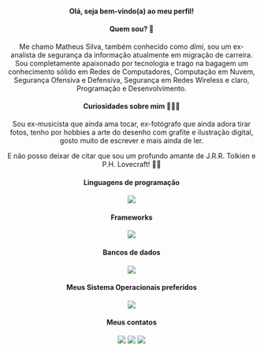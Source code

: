 <div align=center>
<h4>Olá, seja bem-vindo(a) ao meu perfil!</h4>

<h4> Quem sou? 👀</h4>



Me chamo Matheus Silva, também conhecido como *dimi*, sou um ex-analista de segurança da informação atualmente em migração de carreira. Sou completamente apaixonado por tecnologia e trago na bagagem um conhecimento sólido em Redes de Computadores, Computação em Nuvem, Segurança Ofensiva e Defensiva, Segurança em Redes Wireless e claro, Programação e Desenvolvimento.

<h4>Curiosidades sobre mim 🧑🏻‍💻</h4>

Sou ex-musicista que ainda ama tocar, ex-fotógrafo que ainda adora tirar fotos, tenho por hobbies a arte do desenho com grafite e ilustração digital, gosto muito de escrever e mais ainda de ler.

E não posso deixar de citar que sou um profundo amante de J.R.R. Tolkien e P.H. Lovecraft! 🧛🏻
</div>
<div align="center">
    <h4>Linguagens de programação</h4>
    <p>
        <a href="https://skillicons.dev">
            <img src="https://skillicons.dev/icons?i=java,javascript,typescript,ruby,bash&theme=light" />
        </a>
    </p>
</div>

<div align="center">
    <h4>Frameworks</h4>
    <p>
        <a href="https://skillicons.dev">
            <img src="https://skillicons.dev/icons?i=spring,react,express,next,nest,rails&theme=light" />
        </a>
    </p>
</div>

<div align="center">
    <h4>Bancos de dados</h4>
    <p>
        <a href="https://skillicons.dev">
            <img src="https://skillicons.dev/icons?i=mongo,postgres,mysql&theme=light" />
        </a>
    </p>
</div>

<div align="center">
    <h4>Meus Sistema Operacionais preferidos</h4>
    <p>
        <a href="https://skillicons.dev">
            <img src="https://skillicons.dev/icons?i=windows,redhat&theme=light" />
        </a>
    </p>
</div>


<div align=center>
<h4>Meus contatos</h4>
<a href="https://www.linkedin.com/in/matheus-dimi-silva" target="_blank"><img loading="lazy" src="https://img.shields.io/badge/-LinkedIn-%230077B5?style=for-the-badge&logo=linkedin&logoColor=white" target="_blank"></a>   
<a href="https://instagram.com/dimi.dev" target="_blank"><img loading="lazy" src="https://img.shields.io/badge/-Instagram-%23E4405F?style=for-the-badge&logo=instagram&logoColor=white" target="_blank"></a>
<a href = "mailto:bastiaotreze@gmail.com"><img loading="lazy" src="https://img.shields.io/badge/Gmail-D14836?style=for-the-badge&logo=gmail&logoColor=white" target="_blank"></a>
</div>

